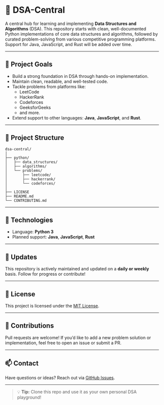 # 📘 DSA-Central

A central hub for learning and implementing **Data Structures and Algorithms** (DSA). This repository starts with clean, well-documented Python implementations of core data structures and algorithms, followed by curated problem-solving from various competitive programming platforms. Support for Java, JavaScript, and Rust will be added over time.

---

## 🚀 Project Goals

- Build a strong foundation in DSA through hands-on implementation.
- Maintain clean, readable, and well-tested code.
- Tackle problems from platforms like:
  - LeetCode
  - HackerRank
  - Codeforces
  - GeeksforGeeks
  - and more.
- Extend support to other languages: **Java**, **JavaScript**, and **Rust**.

---

## 🧱 Project Structure

```text
dsa-central/
│
├── python/
│   ├── data_structures/
│   ├── algorithms/
│   └── problems/
│       ├── leetcode/
│       ├── hackerrank/
│       └── codeforces/
│
├── LICENSE
├── README.md
└── CONTRIBUTING.md
```

---

## 🔧 Technologies

- Language: **Python 3**
- Planned support: **Java**, **JavaScript**, **Rust**

---

## 📆 Updates

This repository is actively maintained and updated on a **daily or weekly** basis. Follow for progress or contribute!

---

## 🪪 License

This project is licensed under the [MIT License](LICENSE).

---

## 🙌 Contributions

Pull requests are welcome! If you’d like to add a new problem solution or implementation, feel free to open an issue or submit a PR.

---

## 📫 Contact

Have questions or ideas? Reach out via [GitHub Issues](https://github.com/bhuvaneshprasad/dsa-central/issues).

---

> 💡 **Tip:** Clone this repo and use it as your own personal DSA playground!
